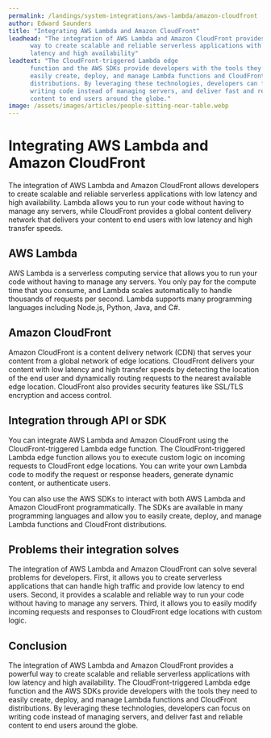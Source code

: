 ```yaml
---
permalink: /landings/system-integrations/aws-lambda/amazon-cloudfront
author: Edward Saunders
title: "Integrating AWS Lambda and Amazon CloudFront"
leadhead: "The integration of AWS Lambda and Amazon CloudFront provides a powerful
      way to create scalable and reliable serverless applications with low
      latency and high availability"
leadtext: "The CloudFront-triggered Lambda edge
      function and the AWS SDKs provide developers with the tools they need to
      easily create, deploy, and manage Lambda functions and CloudFront
      distributions. By leveraging these technologies, developers can focus on
      writing code instead of managing servers, and deliver fast and reliable
      content to end users around the globe."
image: /assets/images/articles/people-sitting-near-table.webp
---
```

<div class="arttext">    <h1>Integrating AWS Lambda and Amazon CloudFront</h1>
    <p>
      The integration of AWS Lambda and Amazon CloudFront allows developers to
      create scalable and reliable serverless applications with low latency and
      high availability. Lambda allows you to run your code without having to
      manage any servers, while CloudFront provides a global content delivery
      network that delivers your content to end users with low latency and high
      transfer speeds.
    </p>
    <h2>AWS Lambda</h2>
    <p>
      AWS Lambda is a serverless computing service that allows you to run your
      code without having to manage any servers. You only pay for the compute time
      that you consume, and Lambda scales automatically to handle thousands of
      requests per second. Lambda supports many programming languages including
      Node.js, Python, Java, and C#.
    </p>
    <h2>Amazon CloudFront</h2>
    <p>
      Amazon CloudFront is a content delivery network (CDN) that serves your
      content from a global network of edge locations. CloudFront delivers your
      content with low latency and high transfer speeds by detecting the location
      of the end user and dynamically routing requests to the nearest available
      edge location. CloudFront also provides security features like SSL/TLS
      encryption and access control.
    </p>
    <h2>Integration through API or SDK</h2>
    <p>
      You can integrate AWS Lambda and Amazon CloudFront using the
      CloudFront-triggered Lambda edge function. The CloudFront-triggered Lambda
      edge function allows you to execute custom logic on incoming requests to
      CloudFront edge locations. You can write your own Lambda code to modify the
      request or response headers, generate dynamic content, or authenticate
      users.
    </p>
    <p>
      You can also use the AWS SDKs to interact with both AWS Lambda and Amazon
      CloudFront programmatically. The SDKs are available in many programming
      languages and allow you to easily create, deploy, and manage Lambda
      functions and CloudFront distributions.
    </p>
    <h2>Problems their integration solves</h2>
    <p>
      The integration of AWS Lambda and Amazon CloudFront can solve several
      problems for developers. First, it allows you to create serverless
      applications that can handle high traffic and provide low latency to end
      users. Second, it provides a scalable and reliable way to run your code
      without having to manage any servers. Third, it allows you to easily
      modify incoming requests and responses to CloudFront edge locations with
      custom logic.
    </p>
    <h2>Conclusion</h2>
    <p>
      The integration of AWS Lambda and Amazon CloudFront provides a powerful
      way to create scalable and reliable serverless applications with low
      latency and high availability. The CloudFront-triggered Lambda edge
      function and the AWS SDKs provide developers with the tools they need to
      easily create, deploy, and manage Lambda functions and CloudFront
      distributions. By leveraging these technologies, developers can focus on
      writing code instead of managing servers, and deliver fast and reliable
      content to end users around the globe.
    </p>
</div>